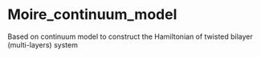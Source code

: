 # Moire_continuum_model
Based on continuum model to construct the Hamiltonian of twisted bilayer (multi-layers) system





